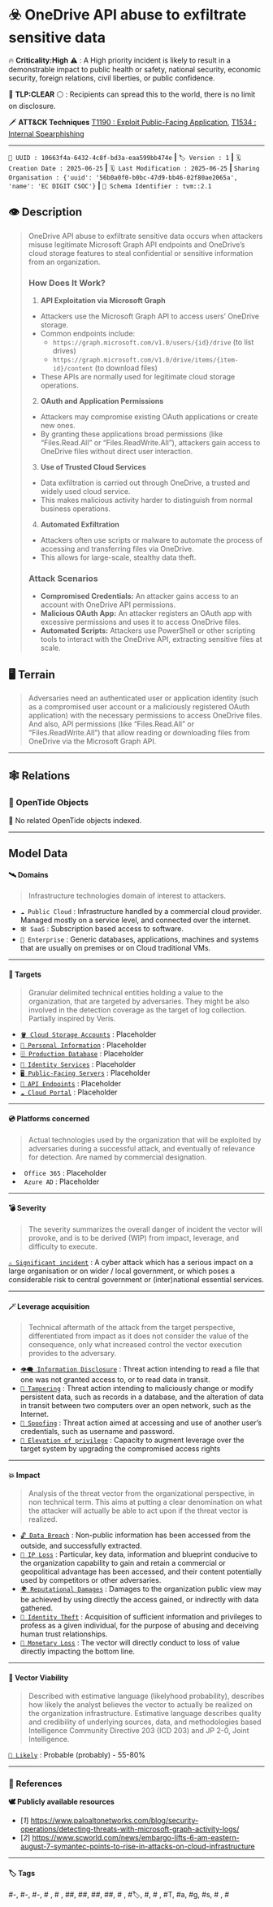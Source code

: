 

# ☣️ OneDrive API abuse to exfiltrate sensitive data

🔥 **Criticality:High** ⚠️ : A High priority incident is likely to result in a demonstrable impact to public health or safety, national security, economic security, foreign relations, civil liberties, or public confidence. 

🚦 **TLP:CLEAR** ⚪ : Recipients can spread this to the world, there is no limit on disclosure.


🗡️ **ATT&CK Techniques** [T1190 : Exploit Public-Facing Application](https://attack.mitre.org/techniques/T1190 'Adversaries may attempt to exploit a weakness in an Internet-facing host or system to initially access a network The weakness in the system can be a s'), [T1534 : Internal Spearphishing](https://attack.mitre.org/techniques/T1534 'After they already have access to accounts or systems within the environment, adversaries may use internal spearphishing to gain access to additional ')



---

`🔑 UUID : 10663f4a-6432-4c8f-bd3a-eaa599bb474e` **|** `🏷️ Version : 1` **|** `🗓️ Creation Date : 2025-06-25` **|** `🗓️ Last Modification : 2025-06-25` **|** `Sharing Organisation : {'uuid': '56b0a0f0-b0bc-47d9-bb46-02f80ae2065a', 'name': 'EC DIGIT CSOC'}` **|** `🧱 Schema Identifier : tvm::2.1`


## 👁️ Description

> OneDrive API abuse to exfiltrate sensitive data occurs when attackers misuse legitimate 
> Microsoft Graph API endpoints and OneDrive’s cloud storage features to steal confidential 
> or sensitive information from an organization.
> 
> ### How Does It Work?
> 
> 1. **API Exploitation via Microsoft Graph**
>   - Attackers use the Microsoft Graph API to access users’ OneDrive storage.
>   - Common endpoints include:
>     - `https://graph.microsoft.com/v1.0/users/{id}/drive` (to list drives)
>     - `https://graph.microsoft.com/v1.0/drive/items/{item-id}/content` (to download files)
>   - These APIs are normally used for legitimate cloud storage operations.
> 
> 2. **OAuth and Application Permissions**
>   - Attackers may compromise existing OAuth applications or create new ones.
>   - By granting these applications broad permissions (like “Files.Read.All” or 
>   “Files.ReadWrite.All”), attackers gain access to OneDrive files without direct 
>   user interaction.
> 
> 3. **Use of Trusted Cloud Services**
>   - Data exfiltration is carried out through OneDrive, a trusted and widely used 
>   cloud service.
>   - This makes malicious activity harder to distinguish from normal business operations.
> 
> 4. **Automated Exfiltration**
>   - Attackers often use scripts or malware to automate the process of accessing 
>   and transferring files via OneDrive.
>   - This allows for large-scale, stealthy data theft.
> 
> ### Attack Scenarios
> 
> - **Compromised Credentials:** An attacker gains access to an account with OneDrive 
> API permissions.
> - **Malicious OAuth App:** An attacker registers an OAuth app with excessive permissions 
> and uses it to access OneDrive files.
> - **Automated Scripts:** Attackers use PowerShell or other scripting tools to interact 
> with the OneDrive API, extracting sensitive files at scale.
> 



## 🖥️ Terrain 

 > Adversaries need an authenticated user or application identity (such as a compromised 
> user account or a maliciously registered OAuth application) with the necessary permissions 
> to access OneDrive files. And also, API permissions (like “Files.Read.All” or “Files.ReadWrite.All”) 
> that allow reading or downloading files from OneDrive via the Microsoft Graph API.
> 

---

## 🕸️ Relations



### 🌊 OpenTide Objects
🚫 No related OpenTide objects indexed.





---

## Model Data

#### **🛰️ Domains**

 > Infrastructure technologies domain of interest to attackers.

  - `☁️ Public Cloud` : Infrastructure handled by a commercial cloud provider. Managed mostly on a service level, and connected over the internet.
 - `🕸️ SaaS` : Subscription based access to software.
 - `🏢 Enterprise` : Generic databases, applications, machines and systems that are usually on premises or on Cloud traditional VMs.

---

#### **🎯 Targets**

 > Granular delimited technical entities holding a value to the organization, that are targeted by adversaries. They might be also involved in the detection coverage as the target of log collection. Partially inspired by Veris.

  - [`🪣 Cloud Storage Accounts`](http://veriscommunity.net/enums.html#section-asset) : Placeholder
 - [`🪪 Personal Information`](http://veriscommunity.net/enums.html#section-asset) : Placeholder
 - [`🗄️ Production Database`](http://veriscommunity.net/enums.html#section-asset) : Placeholder
 - [`👤 Identity Services`](http://veriscommunity.net/enums.html#section-asset) : Placeholder
 - [`🖥️ Public-Facing Servers`](http://veriscommunity.net/enums.html#section-asset) : Placeholder
 - [`🧩 API Endpoints`](http://veriscommunity.net/enums.html#section-asset) : Placeholder
 - [`☁️ Cloud Portal`](http://veriscommunity.net/enums.html#section-asset) : Placeholder

---

#### **💿 Platforms concerned**

 > Actual technologies used by the organization that will be exploited by adversaries during a successful attack, and eventually of relevance for detection. Are named by commercial designation.

  - ` Office 365` : Placeholder
 - ` Azure AD` : Placeholder

---

#### **💣 Severity**

 > The severity summarizes the overall danger of incident the vector will provoke, and is to be derived (WIP) from impact, leverage, and difficulty to execute.

 [`⚠️ Significant incident`](https://www.ncsc.gov.uk/news/new-cyber-attack-categorisation-system-improve-uk-response-incidents) : A cyber attack which has a serious impact on a large organisation or on wider / local government, or which poses a considerable risk to central government or (inter)national essential services.

---

#### **🪄 Leverage acquisition**

 > Technical aftermath of the attack from the target perspective, differentiated from impact as it does not consider the value of the consequence, only what increased control the vector execution provides to the adversary.

  - [`👁️‍🗨️ Information Disclosure`](https://owasp.org/www-community/Threat_Modeling_Process#stride) : Threat action intending to read a file that one was not granted access to, or to read data in transit.
 - [`🐒 Tampering`](https://owasp.org/www-community/Threat_Modeling_Process#stride) : Threat action intending to maliciously change or modify persistent data, such as records in a database, and the alteration of data in transit between two computers over an open network, such as the Internet.
 - [`👻 Spoofing`](https://owasp.org/www-community/Threat_Modeling_Process#stride) : Threat action aimed at accessing and use of another user’s credentials, such as username and password.
 - [`💅 Elevation of privilege`](https://owasp.org/www-community/Threat_Modeling_Process#stride) : Capacity to augment leverage over the target system by upgrading the compromised access rights

---

#### **💥 Impact**

 > Analysis of the threat vector from the organizational perspective, in non technical term. This aims at putting a clear denomination on what the attacker will actually be able to act upon if the threat vector is realized.

  - [`🔓 Data Breach`](http://veriscommunity.net/enums.html#section-impact) : Non-public information has been accessed from the outside, and successfully extracted.
 - [`🧠 IP Loss`](http://veriscommunity.net/enums.html#section-impact) : Particular, key data, information and blueprint conducive to the organization capability to gain and retain a commercial or geopolitical advantage has been accessed, and their content potentially used by competitors or other adversaries.
 - [`🌍 Reputational Damages`](http://veriscommunity.net/enums.html#section-impact) : Damages to the organization public view may be achieved by using directly the access gained, or indirectly with data gathered.
 - [`🥸 Identity Theft`](http://veriscommunity.net/enums.html#section-impact) : Acquisition of sufficient information and privileges to profess as a given individual, for the purpose of abusing and deceiving human trust relationships.
 - [`💸 Monetary Loss`](http://veriscommunity.net/enums.html#section-impact) : The vector will directly conduct to loss of value directly impacting the bottom line.

---

#### **🎲 Vector Viability**

 > Described with estimative language (likelyhood probability), describes how likely the analyst believes the vector to actually be realized on the organization infrastructure. Estimative language describes quality and credibility of underlying sources, data, and methodologies based Intelligence Community Directive 203 (ICD 203) and JP 2-0, Joint Intelligence.

 [`🧐 Likely`](https://www.dni.gov/files/documents/ICD/ICD%20203%20Analytic%20Standards.pdf) : Probable (probably) - 55-80%

---



### 🔗 References



**🕊️ Publicly available resources**

- [_1_] https://www.paloaltonetworks.com/blog/security-operations/detecting-threats-with-microsoft-graph-activity-logs/
- [_2_] https://www.scworld.com/news/embargo-lifts-6-am-eastern-august-7-symantec-points-to-rise-in-attacks-on-cloud-infrastructure

[1]: https://www.paloaltonetworks.com/blog/security-operations/detecting-threats-with-microsoft-graph-activity-logs/
[2]: https://www.scworld.com/news/embargo-lifts-6-am-eastern-august-7-symantec-points-to-rise-in-attacks-on-cloud-infrastructure

---

#### 🏷️ Tags

#-, #-, #-, #
, #
, ##, ##, ##, ##, # , #🏷, #️, # , #T, #a, #g, #s, #
, #


